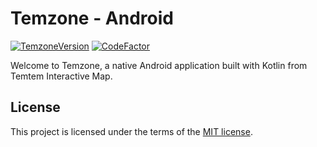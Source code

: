# Temzone - Android

[![TemzoneVersion](https://img.shields.io/badge/version-0.1.0--a.1-orange)](https://github.com/Temtem-Interactive-Map/Temzone-Android)
[![CodeFactor](https://img.shields.io/codefactor/grade/github/Temtem-Interactive-Map/Temzone-Android)](https://www.codefactor.io/repository/github/temtem-interactive-map/temzone-android)

Welcome to Temzone, a native Android application built with Kotlin from Temtem Interactive Map.

## License

This project is licensed under the terms of the [MIT license](https://github.com/Temtem-Interactive-Map/Temzone-Android/blob/main/LICENSE).
